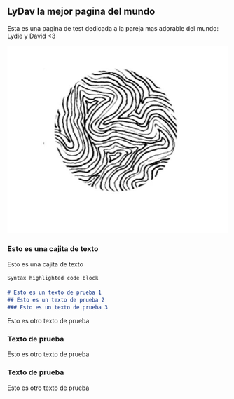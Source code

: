 ## LyDav la mejor pagina del mundo

Esta es una pagina de test dedicada a la pareja mas adorable del mundo: Lydie y David  <3 

<img src="CoverFormat.jpg">

### Esto es una cajita de texto

Esto es una cajita de texto

```markdown
Syntax highlighted code block

# Esto es un texto de prueba 1
## Esto es un texto de prueba 2
### Esto es un texto de prueba 3
```

Esto es otro texto de prueba

### Texto de prueba

Esto es otro texto de prueba

### Texto de prueba

Esto es otro texto de prueba
